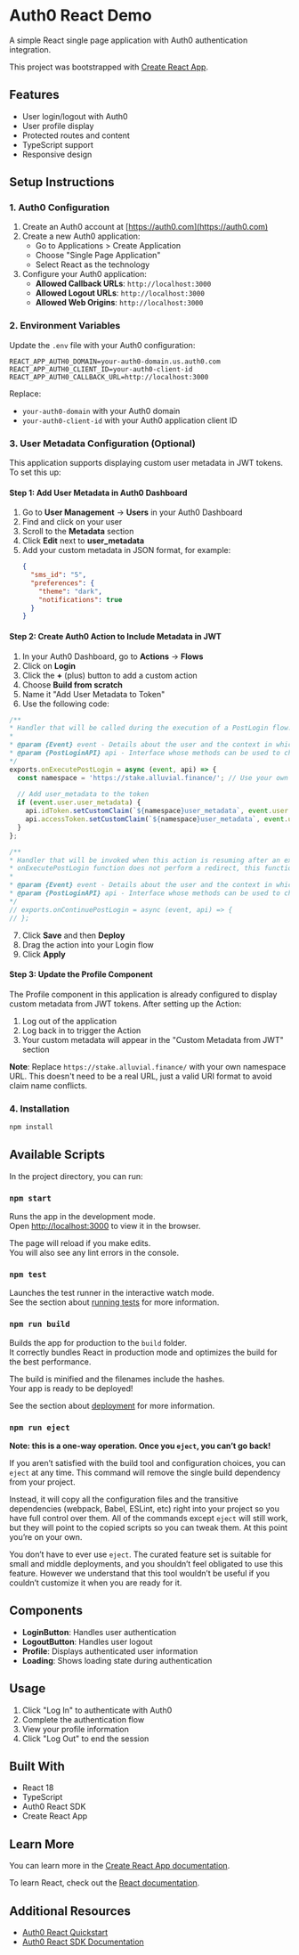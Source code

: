 # Auth0 React Demo

A simple React single page application with Auth0 authentication integration.

This project was bootstrapped with [Create React App](https://github.com/facebook/create-react-app).

## Features

- User login/logout with Auth0
- User profile display
- Protected routes and content
- TypeScript support
- Responsive design

## Setup Instructions

### 1. Auth0 Configuration

1. Create an Auth0 account at [https://auth0.com](https://auth0.com)
2. Create a new Auth0 application:
   - Go to Applications > Create Application
   - Choose "Single Page Application"
   - Select React as the technology
3. Configure your Auth0 application:
   - **Allowed Callback URLs**: `http://localhost:3000`
   - **Allowed Logout URLs**: `http://localhost:3000`
   - **Allowed Web Origins**: `http://localhost:3000`

### 2. Environment Variables

Update the `.env` file with your Auth0 configuration:

```env
REACT_APP_AUTH0_DOMAIN=your-auth0-domain.us.auth0.com
REACT_APP_AUTH0_CLIENT_ID=your-auth0-client-id
REACT_APP_AUTH0_CALLBACK_URL=http://localhost:3000
```

Replace:
- `your-auth0-domain` with your Auth0 domain
- `your-auth0-client-id` with your Auth0 application client ID

### 3. User Metadata Configuration (Optional)

This application supports displaying custom user metadata in JWT tokens. To set this up:

#### Step 1: Add User Metadata in Auth0 Dashboard

1. Go to **User Management** → **Users** in your Auth0 Dashboard
2. Find and click on your user
3. Scroll to the **Metadata** section
4. Click **Edit** next to **user_metadata**
5. Add your custom metadata in JSON format, for example:
   ```json
   {
     "sms_id": "5",
     "preferences": {
       "theme": "dark",
       "notifications": true
     }
   }
   ```

#### Step 2: Create Auth0 Action to Include Metadata in JWT

1. In your Auth0 Dashboard, go to **Actions** → **Flows**
2. Click on **Login**
3. Click the **+** (plus) button to add a custom action
4. Choose **Build from scratch**
5. Name it "Add User Metadata to Token"
6. Use the following code:

```javascript
/**
* Handler that will be called during the execution of a PostLogin flow.
*
* @param {Event} event - Details about the user and the context in which they are logging in.
* @param {PostLoginAPI} api - Interface whose methods can be used to change the behavior of the login.
*/
exports.onExecutePostLogin = async (event, api) => {
  const namespace = 'https://stake.alluvial.finance/'; // Use your own namespace URL
  
  // Add user_metadata to the token
  if (event.user.user_metadata) {
    api.idToken.setCustomClaim(`${namespace}user_metadata`, event.user.user_metadata);
    api.accessToken.setCustomClaim(`${namespace}user_metadata`, event.user.user_metadata);
  }
};

/**
* Handler that will be invoked when this action is resuming after an external redirect. If your
* onExecutePostLogin function does not perform a redirect, this function can be safely ignored.
*
* @param {Event} event - Details about the user and the context in which they are logging in.
* @param {PostLoginAPI} api - Interface whose methods can be used to change the behavior of the login.
*/
// exports.onContinuePostLogin = async (event, api) => {
// };
```

7. Click **Save** and then **Deploy**
8. Drag the action into your Login flow
9. Click **Apply**

#### Step 3: Update the Profile Component

The Profile component in this application is already configured to display custom metadata from JWT tokens. After setting up the Action:

1. Log out of the application
2. Log back in to trigger the Action
3. Your custom metadata will appear in the "Custom Metadata from JWT" section

**Note**: Replace `https://stake.alluvial.finance/` with your own namespace URL. This doesn't need to be a real URL, just a valid URI format to avoid claim name conflicts.

### 4. Installation

```bash
npm install
```

## Available Scripts

In the project directory, you can run:

### `npm start`

Runs the app in the development mode.\
Open [http://localhost:3000](http://localhost:3000) to view it in the browser.

The page will reload if you make edits.\
You will also see any lint errors in the console.

### `npm test`

Launches the test runner in the interactive watch mode.\
See the section about [running tests](https://facebook.github.io/create-react-app/docs/running-tests) for more information.

### `npm run build`

Builds the app for production to the `build` folder.\
It correctly bundles React in production mode and optimizes the build for the best performance.

The build is minified and the filenames include the hashes.\
Your app is ready to be deployed!

See the section about [deployment](https://facebook.github.io/create-react-app/docs/deployment) for more information.

### `npm run eject`

**Note: this is a one-way operation. Once you `eject`, you can’t go back!**

If you aren’t satisfied with the build tool and configuration choices, you can `eject` at any time. This command will remove the single build dependency from your project.

Instead, it will copy all the configuration files and the transitive dependencies (webpack, Babel, ESLint, etc) right into your project so you have full control over them. All of the commands except `eject` will still work, but they will point to the copied scripts so you can tweak them. At this point you’re on your own.

You don’t have to ever use `eject`. The curated feature set is suitable for small and middle deployments, and you shouldn’t feel obligated to use this feature. However we understand that this tool wouldn’t be useful if you couldn’t customize it when you are ready for it.

## Components

- **LoginButton**: Handles user authentication
- **LogoutButton**: Handles user logout
- **Profile**: Displays authenticated user information
- **Loading**: Shows loading state during authentication

## Usage

1. Click "Log In" to authenticate with Auth0
2. Complete the authentication flow
3. View your profile information
4. Click "Log Out" to end the session

## Built With

- React 18
- TypeScript
- Auth0 React SDK
- Create React App

## Learn More

You can learn more in the [Create React App documentation](https://facebook.github.io/create-react-app/docs/getting-started).

To learn React, check out the [React documentation](https://reactjs.org/).

## Additional Resources

- [Auth0 React Quickstart](https://auth0.com/docs/quickstart/spa/react)
- [Auth0 React SDK Documentation](https://github.com/auth0/auth0-react)
